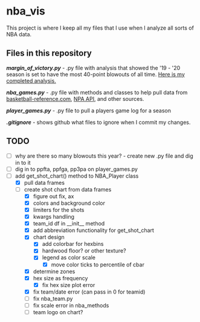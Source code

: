 # nba_vis

This project is where I keep all my files that I use when I analyze all sorts of NBA data.

## Files in this repository

__*margin_of_victory.py*__ - .py file with analysis that showed the '19 - '20 season is set to have the most 40-point blowouts of all time. [Here is my completed analysis.](https://www.tidbitstatistics.com/NBA-blowouts/)

__*nba_games.py*__ - .py file with methods and classes to help pull data from [basketball-reference.com](https://www.basketball-reference.com), [NPA API](https://github.com/swar/nba_api/), and other sources.

__*player_games.py*__ - .py file to pull a players game log for a season

__*.gitignore*__ - shows github what files to ignore when I commit my changes.

## TODO

- [ ] why are there so many blowouts this year? - create new .py file and dig in to it
- [ ] dig in to ppfta, ppfga, pp3pa on player_games.py
- [ ] add get_shot_chart() method to NBA_Player class
  - [x] pull data frames
  - [ ] create shot chart from data frames
    - [x] figure out fix, ax
    - [x] colors and background color
    - [x] limiters for the shots
    - [x] kwargs handling
    - [x] team_id df in \_\_init__ method
    - [x] add abbreviation functionality for get_shot_chart
    - [x] chart design
      - [x] add colorbar for hexbins
      - [x] hardwood floor? or other texture?
      - [x] legend as color scale
        - [x] move color ticks to percentile of cbar
    - [x] determine zones
    - [x] hex size as frequency
      - [x] fix hex size plot error
    - [x] fix team/date error (can pass in 0 for teamid)
    - [ ] fix nba_team.py
    - [ ] fix scale error in nba_methods
    - [ ] team logo on chart?
